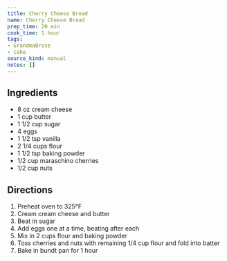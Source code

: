```yaml
---
title: Cherry Cheese Bread
name: Cherry Cheese Bread
prep_time: 20 min
cook_time: 1 hour
tags:
- GrandmaBrose
- cake
source_kind: manual
notes: []
---
```


## Ingredients
- 8 oz cream cheese
- 1 cup butter
- 1 1/2 cup sugar
- 4 eggs
- 1 1/2 tsp vanilla
- 2 1/4 cups flour
- 1 1/2 tsp baking powder
- 1/2 cup maraschino cherries
- 1/2 cup nuts


## Directions
1. Preheat oven to 325°F
2. Cream cream cheese and butter
3. Beat in sugar
4. Add eggs one at a time, beating after each
5. Mix in 2 cups flour and baking powder
6. Toss cherries and nuts with remaining 1/4 cup flour and fold into batter
7. Bake in bundt pan for 1 hour
